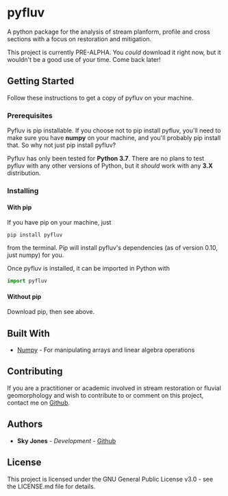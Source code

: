 # pyfluv

A python package for the analysis of stream planform, profile and cross sections with a focus on restoration and mitigation.

This project is currently PRE-ALPHA. You *could* download it right now, but it wouldn't be a good use of your time. Come back later!

## Getting Started

Follow these instructions to get a copy of pyfluv on your machine.

### Prerequisites

Pyfluv is pip installable. If you choose not to pip install pyfluv, you'll need to make sure you have **numpy** on your machine,
and you'll probably pip install that. So why not just pip install pyfluv?

Pyfluv has only been tested for **Python 3.7**. There are no plans to test pyfluv with any other versions of Python,
but it *should* work with any **3.X** distribution.

### Installing

#### With pip

If you have pip on your machine, just

```
pip install pyfluv
```

from the terminal. Pip will install pyfluv's dependencies (as of version 0.10, just numpy) for you.

Once pyfluv is installed, it can be imported in Python with

```python
import pyfluv
```

#### Without pip

Download pip, then see above.


## Built With

* [Numpy](http://www.numpy.org/) - For manipulating arrays and linear algebra operations

## Contributing

If you are a practitioner or academic involved in stream restoration or fluvial geomorphology and wish to contribute to or
comment on this project, contact me on [Github](https://github.com/rsjones94).

## Authors

* **Sky Jones** - *Development* - [Github](https://github.com/rsjones94)

## License

This project is licensed under the GNU General Public License v3.0 - see the LICENSE.md file for details.
